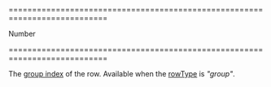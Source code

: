 <!--**
/*-------------------------------------------
    Auto-generated file. Do not modify.
-------------------------------------------

**-->
===========================================================================
<!--type-->Number<!--/type-->
===========================================================================

<!--shortDescription-->
The [group index](/Documentation/Guide/Widgets/DataGrid/Grouping/#API/Group_Index_and_Key) of the row. Available when the [rowType](/Documentation/ApiReference/UI_Widgets/dxDataGrid/Row/#rowType) is *"group"*.
<!--/shortDescription-->

<!--fullDescription-->

<!--/fullDescription-->